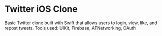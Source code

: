 # Twitter iOS Clone

Basic Twitter clone built with Swift that allows users to login, view, like, and repost tweets.
Tools used: UIKit, Firebase, AFNetworking, OAuth


